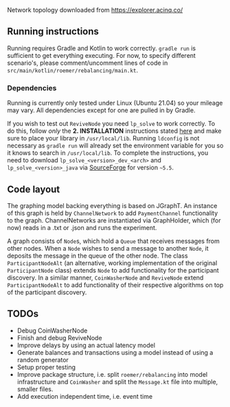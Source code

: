 Network topology downloaded from https://explorer.acinq.co/

## Running instructions

Running requires Gradle and Kotlin to work correctly. `gradle run` is sufficient to get everything executing. For now, to specify different scenario's, please comment/uncomment lines of code in `src/main/kotlin/roemer/rebalancing/main.kt`.

### Dependencies

Running is currently only tested under Linux (Ubuntu 21.04) so your mileage may vary. All dependencies except for one are pulled in by Gradle. 

If you wish to test out `ReviveNode` you need `lp_solve` to work correctly. To do this, follow *only* the **2. INSTALLATION** instructions stated [here](http://web.mit.edu/lpsolve/doc/Java/README.html) and make sure to place your library in `/usr/local/lib`. Running `ldconfig` is not necessary as `gradle run` will already set the environment variable for you so it knows to search in `/usr/local/lib`. 
To complete the instructions, you need to download `lp_solve_<version>_dev_<arch>` and `lp_solve_<version>_java` via [SourceForge](https://sourceforge.net/projects/lpsolve/files/lpsolve/) for version `~5.5`.

## Code layout

The graphing model backing everything is based on JGraphT. An instance of this graph is held by `ChannelNetwork` to add `PaymentChannel` functionality to the graph. ChannelNetworks are instantiated via GraphHolder, which (for now) reads in a .txt or .json and runs the experiment.

A graph consists of `Node`s, which hold a `Queue` that receives messages from other nodes. When a `Node` wishes to send a message to another `Node`, it deposits the message in the queue of the other node. The class `ParticipantNodeAlt` (an alternative, working implementation of the original `ParticipantNode` class) extends `Node` to add functionality for the participant discovery. In a similar manner, `CoinWasherNode` and `ReviveNode` extend `ParticipantNodeAlt` to add functionality of their respective algorithms on top of the participant discovery.  

## TODOs

- Debug CoinWasherNode
- Finish and debug ReviveNode
- Improve delays by using an actual latency model
- Generate balances and transactions using a model instead of using a random generator
- Setup proper testing
- Improve package structure, i.e. split `roemer/rebalancing` into model infrastructure and `CoinWasher` and split the `Message.kt` file into multiple, smaller files. 
- Add execution independent time, i.e. event time